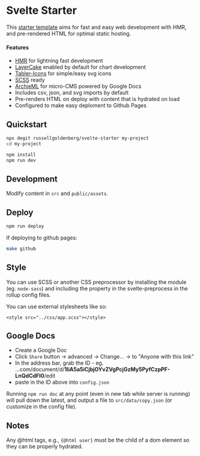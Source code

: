 # Svelte Starter

This [starter template](https://github.com/russellgoldenberg/svelte-starter) aims for fast and easy web development with HMR, and pre-rendered HTML for optimal static hosting.

#### Features

- [HMR](https://github.com/rixo/svelte-hmr) for lightning fast development
- [LayerCake](https://layercake.graphics/) enabled by default for chart development
- [Tabler-Icons](https://github.com/tabler/tabler-icons) for simple/easy svg icons
- [SCSS](https://sass-lang.com/) ready
- [ArchieML](http://archieml.org/) for micro-CMS powered by Google Docs
- Includes csv, json, and svg imports by default
- Pre-renders HTML on deploy with content that is hydrated on load
- Configured to make easy deploment to Github Pages

## Quickstart

```bash
npx degit russellgoldenberg/svelte-starter my-project
cd my-project

npm install
npm run dev
```

## Development

Modify content in `src` and `public/assets`.

## Deploy

```bash
npm run deploy
```

If deploying to github pages:

```bash
make github
```

## Style

You can use SCSS or another CSS preprocessor by installing the module (eg. `node-sass`) and including the property in the svelte-preprocess in the rollup config files.

You can use external stylesheets like so:

`<style src="../css/app.scss"></style>`

## Google Docs

- Create a Google Doc
- Click `Share` button -> advanced -> Change... -> to "Anyone with this link"
- In the address bar, grab the ID - eg. ...com/document/d/**1IiA5a5iCjbjOYvZVgPcjGzMy5PyfCzpPF-LnQdCdFI0**/edit
- paste in the ID above into `config.json`

Running `npm run doc` at any point (even in new tab while server is running) will pull down the latest, and output a file to `src/data/copy.json` (or customize in the config file).

## Notes

Any @html tags, e.g., `{@html user}` must be the child of a dom element so they can be properly hydrated.
